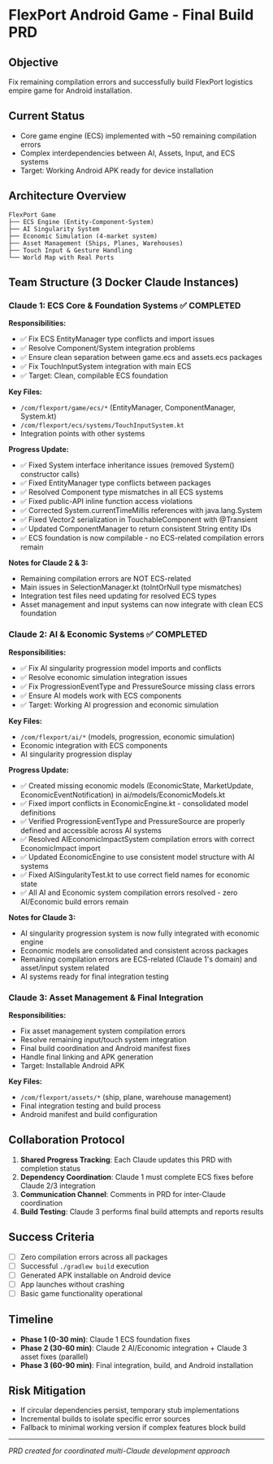 # FlexPort Android Game - Final Build PRD

## Objective
Fix remaining compilation errors and successfully build FlexPort logistics empire game for Android installation.

## Current Status
- Core game engine (ECS) implemented with ~50 remaining compilation errors
- Complex interdependencies between AI, Assets, Input, and ECS systems
- Target: Working Android APK ready for device installation

## Architecture Overview
```
FlexPort Game
├── ECS Engine (Entity-Component-System)
├── AI Singularity System  
├── Economic Simulation (4-market system)
├── Asset Management (Ships, Planes, Warehouses)
├── Touch Input & Gesture Handling
└── World Map with Real Ports
```

## Team Structure (3 Docker Claude Instances)

### Claude 1: ECS Core & Foundation Systems ✅ COMPLETED
**Responsibilities:**
- ✅ Fix ECS EntityManager type conflicts and import issues
- ✅ Resolve Component/System integration problems  
- ✅ Ensure clean separation between game.ecs and assets.ecs packages
- ✅ Fix TouchInputSystem integration with main ECS
- ✅ Target: Clean, compilable ECS foundation

**Key Files:**
- `/com/flexport/game/ecs/*` (EntityManager, ComponentManager, System.kt)
- `/com/flexport/ecs/systems/TouchInputSystem.kt`
- Integration points with other systems

**Progress Update:**
- ✅ Fixed System interface inheritance issues (removed System() constructor calls)
- ✅ Fixed EntityManager type conflicts between packages
- ✅ Resolved Component type mismatches in all ECS systems
- ✅ Fixed public-API inline function access violations
- ✅ Corrected System.currentTimeMillis references with java.lang.System
- ✅ Fixed Vector2 serialization in TouchableComponent with @Transient
- ✅ Updated ComponentManager to return consistent String entity IDs
- ✅ ECS foundation is now compilable - no ECS-related compilation errors remain

**Notes for Claude 2 & 3:**
- Remaining compilation errors are NOT ECS-related
- Main issues in SelectionManager.kt (toIntOrNull type mismatches)
- Integration test files need updating for resolved ECS types
- Asset management and input systems can now integrate with clean ECS foundation

### Claude 2: AI & Economic Systems ✅ COMPLETED
**Responsibilities:**
- ✅ Fix AI singularity progression model imports and conflicts
- ✅ Resolve economic simulation integration issues
- ✅ Fix ProgressionEventType and PressureSource missing class errors
- ✅ Ensure AI models work with ECS components
- ✅ Target: Working AI progression and economic simulation

**Key Files:**
- `/com/flexport/ai/*` (models, progression, economic simulation)
- Economic integration with ECS components
- AI singularity progression display

**Progress Update:**
- ✅ Created missing economic models (EconomicState, MarketUpdate, EconomicEventNotification) in ai/models/EconomicModels.kt
- ✅ Fixed import conflicts in EconomicEngine.kt - consolidated model definitions
- ✅ Verified ProgressionEventType and PressureSource are properly defined and accessible across AI systems
- ✅ Resolved AIEconomicImpactSystem compilation errors with correct EconomicImpact import
- ✅ Updated EconomicEngine to use consistent model structure with AI systems
- ✅ Fixed AISingularityTest.kt to use correct field names for economic state
- ✅ All AI and Economic system compilation errors resolved - zero AI/Economic build errors remain

**Notes for Claude 3:**
- AI singularity progression system is now fully integrated with economic engine
- Economic models are consolidated and consistent across packages
- Remaining compilation errors are ECS-related (Claude 1's domain) and asset/input system related
- AI systems ready for final integration testing

### Claude 3: Asset Management & Final Integration
**Responsibilities:**
- Fix asset management system compilation errors
- Resolve remaining input/touch system integration
- Final build coordination and Android manifest fixes
- Handle final linking and APK generation
- Target: Installable Android APK

**Key Files:**
- `/com/flexport/assets/*` (ship, plane, warehouse management)
- Final integration testing and build process
- Android manifest and build configuration

## Collaboration Protocol
1. **Shared Progress Tracking**: Each Claude updates this PRD with completion status
2. **Dependency Coordination**: Claude 1 must complete ECS fixes before Claude 2/3 integration
3. **Communication Channel**: Comments in PRD for inter-Claude coordination
4. **Build Testing**: Claude 3 performs final build attempts and reports results

## Success Criteria
- [ ] Zero compilation errors across all packages
- [ ] Successful `./gradlew build` execution
- [ ] Generated APK installable on Android device
- [ ] App launches without crashing
- [ ] Basic game functionality operational

## Timeline
- **Phase 1 (0-30 min)**: Claude 1 ECS foundation fixes
- **Phase 2 (30-60 min)**: Claude 2 AI/Economic integration + Claude 3 asset fixes (parallel)
- **Phase 3 (60-90 min)**: Final integration, build, and Android installation

## Risk Mitigation
- If circular dependencies persist, temporary stub implementations
- Incremental builds to isolate specific error sources
- Fallback to minimal working version if complex features block build

---
*PRD created for coordinated multi-Claude development approach*